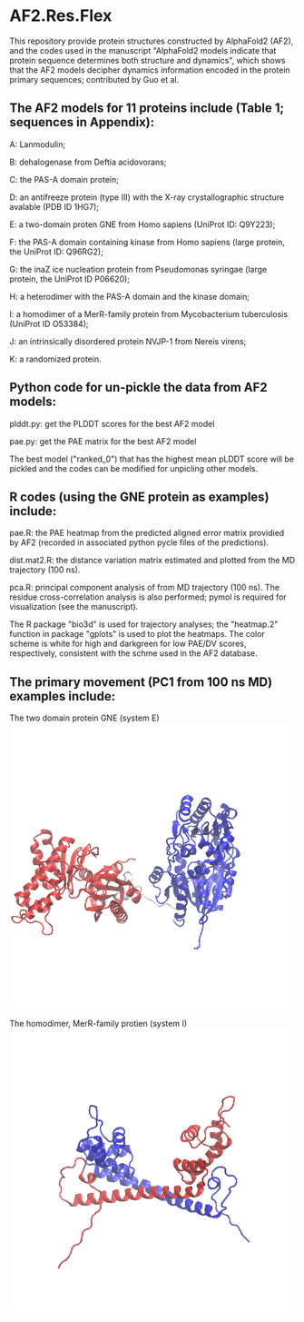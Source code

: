 # AF2.Res.Flex

This repository provide protein structures constructed by AlphaFold2 (AF2), and the codes used in the manuscript "AlphaFold2 models indicate that protein sequence determines both structure and dynamics", which shows that the AF2 models decipher dynamics information encoded in the protein primary sequences; contributed by Guo et al. 

## The AF2 models for 11 proteins include (Table 1; sequences in Appendix):

A: Lanmodulin; 

B: dehalogenase from Deftia acidovorans; 

C: the PAS-A domain protein; 

D: an antifreeze protein (type III) with the X-ray crystallographic structure avalable (PDB ID 1HG7); 

E: a two-domain proten GNE from Homo sapiens (UniProt ID: Q9Y223); 

F: the PAS-A domain containing kinase from Homo sapiens (large protein, the UniProt ID: Q96RG2);

G: the inaZ ice nucleation protein from Pseudomonas syringae (large protein, the UniProt ID P06620); 

H: a heterodimer with the PAS-A domain and the kinase domain; 

I: a homodimer of a MerR-family protein from Mycobacterium tuberculosis (UniProt ID O53384);

J: an intrinsically disordered protein NVJP-1 from Nereis virens; 

K: a randomized protein.


## Python code for un-pickle the data from AF2 models:

plddt.py: get the PLDDT scores for the best AF2 model

pae.py: get the PAE matrix for the best AF2 model

The best model ("ranked_0") that has the highest mean pLDDT score will be pickled and the codes can be modified for unpicling other models.


## R codes (using the GNE protein as examples) include:

pae.R: the PAE heatmap from the predicted aligned error matrix providied by AF2 (recorded in associated python pycle files of the predictions).

dist.mat2.R: the distance variation matrix estimated and plotted from the MD trajectory (100 ns).

pca.R: principal component analysis of from MD trajectory (100 ns). The residue cross-correlation analysis is also performed; pymol is required for visualization (see the manuscript).

The R package "bio3d" is used for trajectory analyses; the "heatmap.2" function in package "gplots" is used to plot the heatmaps. The color scheme is white for high and darkgreen for low PAE/DV scores, respectively, consistent with the schme used in the AF2 database.


## The primary movement (PC1 from 100 ns MD) examples include:

The two domain protein GNE (system E)
![PC1, sysE](E.pc1.gif)

The homodimer, MerR-family protien (system I)
![PC1, sysI](I.pc1.gif)
